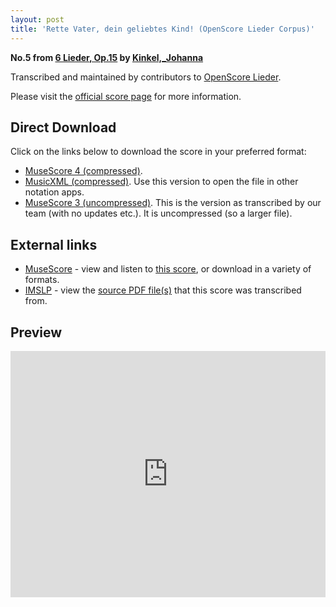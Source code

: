 ```yaml
---
layout: post
title: 'Rette Vater, dein geliebtes Kind! (OpenScore Lieder Corpus)'
---
```


__No.5 from [6 Lieder, Op.15](https://fourscoreandmore.org/openscore/lieder/Kinkel%2C_Johanna/6_Lieder%2C_Op.15/) by [Kinkel,_Johanna](https://fourscoreandmore.org/openscore/lieder/Kinkel%2C_Johanna)__

Transcribed and maintained by contributors to [OpenScore Lieder].

Please visit the [official score page] for more information.

[official score page]: https://musescore.com/openscore-lieder-corpus/scores/6249298
[OpenScore Lieder]: https://musescore.com/openscore-lieder-corpus

## Direct Download

Click on the links below to download the score in your preferred format:
- [MuseScore 4 (compressed)](https://fourscoreandmore.org/openscore/lieder/Kinkel%2C_Johanna/6_Lieder%2C_Op.15/5_Rette_Vater%2C_dein_geliebtes_Kind%21.mscz).
- [MusicXML (compressed)](https://fourscoreandmore.org/openscore/lieder/Kinkel%2C_Johanna/6_Lieder%2C_Op.15/5_Rette_Vater%2C_dein_geliebtes_Kind%21.mxl). Use this version to open the file in other notation apps.
- [MuseScore 3 (uncompressed)](https://raw.githubusercontent.com/OpenScore/Lieder/refs/heads/main/scores/Kinkel%2C_Johanna/6_Lieder%2C_Op.15/5_Rette_Vater%2C_dein_geliebtes_Kind%21/lc6249298.mscx). This is the version as transcribed by our team (with no updates etc.). It is uncompressed (so a larger file).

## External links

- [MuseScore] - view and listen to [this score][MuseScore], or download in a variety of formats.
- [IMSLP] - view the [source PDF file(s)][IMSLP] that this score was transcribed from.

[MuseScore]: https://musescore.com/score/6249298
[IMSLP]: https://imslp.org/wiki/Special:ReverseLookup/618863

## Preview

<iframe width="100%" height="394" src="https://musescore.com/openscore-lieder-corpus/scores/6249298/embed" frameborder="0" allowfullscreen allow="autoplay; fullscreen"></iframe>
